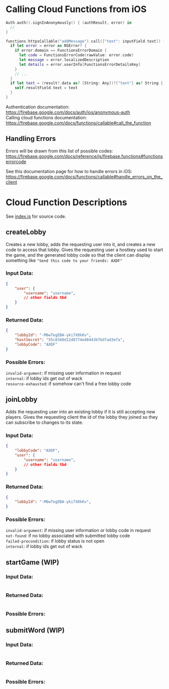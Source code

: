 # Calling Cloud Functions from iOS
```swift
Auth.auth().signInAnonymously() { (authResult, error) in
  // 
}

functions.httpsCallable("addMessage").call(["text": inputField.text]) { (result, error) in
  if let error = error as NSError? {
    if error.domain == FunctionsErrorDomain {
      let code = FunctionsErrorCode(rawValue: error.code)
      let message = error.localizedDescription
      let details = error.userInfo[FunctionsErrorDetailsKey]
    }
    // ...
  }
  if let text = (result?.data as? [String: Any])?["text"] as? String {
    self.resultField.text = text
  }
}
```
Authentication documentation: https://firebase.google.com/docs/auth/ios/anonymous-auth  
Calling cloud functions documentation: https://firebase.google.com/docs/functions/callable#call_the_function
## Handling Errors
Errors will be drawn from this list of possible codes: https://firebase.google.com/docs/reference/js/firebase.functions#functionserrorcode  

See this documentation page for how to handle errors in iOS: https://firebase.google.com/docs/functions/callable#handle_errors_on_the_client

# Cloud Function Descriptions

See [index.js](./functions/index.js) for source code.
## createLobby
Creates a new lobby, adds the requesting user into it, and creates a new code to access that lobby. Gives the requesting user a hostkey used to start the game, and the generated lobby code so that the client can display something like `"Send this code to your friends: AXDF"`
### Input Data:
```json
{
    "user": {
        "username": "username",
        // other fields tbd
    }
}
```
### Returned Data:

```json
{
    "lobbyId": "-M6wTegEBA-yki7X0kKv",
    "hostSecret": "55c8340d12d8774e48443b7bdfad3efa",
    "lobbyCode": "AXDF"
}
```
### Possible Errors:
`invalid-argument`: if missing user information in request  
`internal`: if lobby ids get out of wack  
`resource-exhausted`: if somehow can't find a free lobby code  

## joinLobby
Adds the requesting user into an existing lobby if it is still accepting new players. Gives the requesting client the id of the lobby they joined so they can subscribe to changes to its state.
### Input Data:
```json
{
    "lobbyCode": "AXDF",
    "user": {
        "username": "username",
        // other fields tbd
    }
}
```
### Returned Data:
```json
{
    "lobbyId": "-M6wTegEBA-yki7X0kKv",
}
```
### Possible Errors:
`invalid-argument`: if missing user information or lobby code in request  
`not-found`: if no lobby associated with submitted lobby code  
`failed-precondition`: if lobby status is not open  
`internal`: if lobby ids get out of wack  

## startGame (WIP)
### Input Data:
```json

```
### Returned Data:
```json

```
### Possible Errors:

## submitWord (WIP)
### Input Data:
```json

```
### Returned Data:
```json

```
### Possible Errors:
